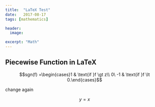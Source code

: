```yaml
---
title:  "LaTeX Test"
date:   2017-08-17
tags: [mathematics]

header:
  image: 

excerpt: "Math"
---
```


## Piecewise Function in LaTeX

$$sgn(f) =\begin{cases}1 & \text{if }f \gt z\\ 0\ -1 & \text{if }f \lt 0.\end{cases}$$

change again

$$y = x$$
